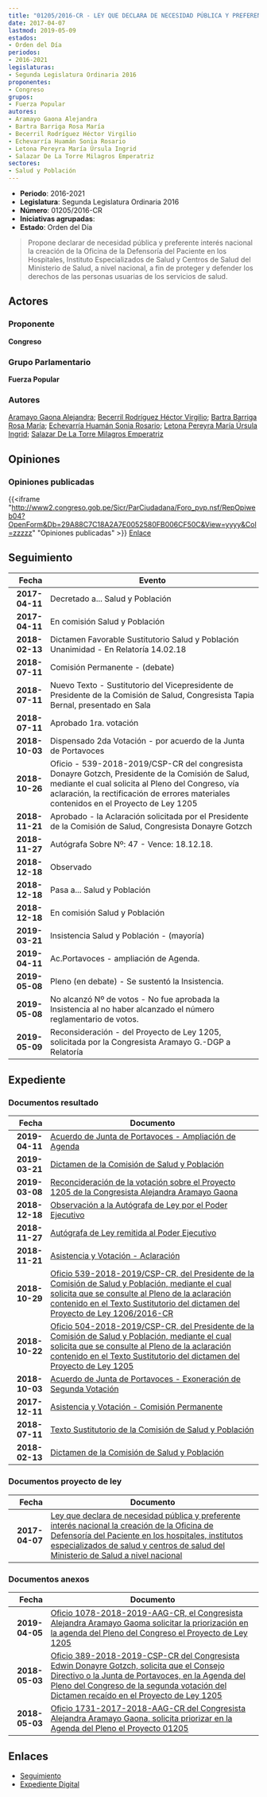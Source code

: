 ```yaml
---
title: "01205/2016-CR - LEY QUE DECLARA DE NECESIDAD PÚBLICA Y PREFERENTE INTERÉS NACIONAL LA CREACIÓN DE LA OFICINA DE DEFENSORÍA DEL PACIENTE EN LOS HOSPITALES, INSTITUTOS ESPECIALIZADOS DE SALUD Y CENTROS DE SALUD DEL MINISTERIO DE SALUD A NIVEL NACIONAL"
date: 2017-04-07
lastmod: 2019-05-09
estados:
- Orden del Día
periodos:
- 2016-2021
legislaturas:
- Segunda Legislatura Ordinaria 2016
proponentes:
- Congreso
grupos:
- Fuerza Popular
autores:
- Aramayo Gaona Alejandra
- Bartra Barriga Rosa María
- Becerril Rodríguez Héctor Virgilio
- Echevarría Huamán Sonia Rosario
- Letona Pereyra María Úrsula Ingrid
- Salazar De La Torre Milagros Emperatriz
sectores:
- Salud y Población
---
```

- **Periodo**: 2016-2021
- **Legislatura**: Segunda Legislatura Ordinaria 2016
- **Número**: 01205/2016-CR
- **Iniciativas agrupadas**: 
- **Estado**: Orden del Día

> Propone declarar de necesidad pública y preferente interés nacional la creación de la Oficina de la Defensoría del Paciente en los Hospitales, Instituto Especializados de Salud y Centros de Salud del Ministerio de Salud, a nivel nacional, a fin de proteger y defender los derechos de las personas usuarias de los servicios de salud.


## Actores

### Proponente

**Congreso**

### Grupo Parlamentario

**Fuerza Popular**

### Autores

[Aramayo Gaona Alejandra](mailto:mailto:maramayo@congreso.gob.pe); [Becerril Rodríguez Héctor Virgilio](mailto:mailto:hbecerril@congreso.gob.pe); [Bartra Barriga Rosa María](mailto:mailto:rbartra@congreso.gob.pe); [Echevarría Huamán Sonia Rosario](mailto:mailto:sechevarria@congreso.gob.pe); [Letona Pereyra María Úrsula Ingrid](mailto:mailto:mletona@congreso.gob.pe); [Salazar De La Torre Milagros Emperatriz](mailto:mailto:msalazard@congreso.gob.pe)

## Opiniones

### Opiniones publicadas

{{<iframe "http://www2.congreso.gob.pe/Sicr/ParCiudadana/Foro_pvp.nsf/RepOpiweb04?OpenForm&Db=29A88C7C18A2A7E0052580FB006CF50C&View=yyyy&Col=zzzzz" "Opiniones publicadas" >}}
[Enlace](http://www2.congreso.gob.pe/Sicr/ParCiudadana/Foro_pvp.nsf/RepOpiweb04?OpenForm&Db=29A88C7C18A2A7E0052580FB006CF50C&View=yyyy&Col=zzzzz)


## Seguimiento

| Fecha | Evento |
|------:|--------|
| **2017-04-11** | Decretado a... Salud y Población |
| **2017-04-11** | En comisión Salud y Población |
| **2018-02-13** | Dictamen Favorable Sustitutorio Salud y Población Unanimidad - En Relatoría 14.02.18 |
| **2018-07-11** | Comisión Permanente - (debate) |
| **2018-07-11** | Nuevo Texto - Sustitutorio del Vicepresidente de Presidente de la Comisión de Salud, Congresista Tapia Bernal, presentado en Sala |
| **2018-07-11** | Aprobado 1ra. votación |
| **2018-10-03** | Dispensado 2da Votación - por acuerdo de la Junta de Portavoces |
| **2018-10-26** | Oficio - 539-2018-2019/CSP-CR del congresista Donayre Gotzch, Presidente de la Comisión de Salud, mediante el cual solicita al Pleno del Congreso, vía aclaración, la rectificación de errores materiales contenidos en el Proyecto de Ley 1205 |
| **2018-11-21** | Aprobado - la Aclaración solicitada por el Presidente de la Comisión de Salud, Congresista Donayre Gotzch |
| **2018-11-27** | Autógrafa Sobre Nº: 47 - Vence: 18.12.18. |
| **2018-12-18** | Observado |
| **2018-12-18** | Pasa a... Salud y Población |
| **2018-12-18** | En comisión Salud y Población |
| **2019-03-21** | Insistencia Salud y Población - (mayoría) |
| **2019-04-11** | Ac.Portavoces - ampliación de Agenda. |
| **2019-05-08** | Pleno (en debate) - Se sustentó la Insistencia. |
| **2019-05-08** | No alcanzó Nº de votos - No fue aprobada la Insistencia al no haber alcanzado el número reglamentario de votos. |
| **2019-05-09** | Reconsideración - del Proyecto de Ley 1205, solicitada por la Congresista Aramayo G.-DGP a Relatoría |

## Expediente

### Documentos resultado

| Fecha | Documento |
|------:|-----------|
| **2019-04-11** | [Acuerdo de Junta de Portavoces - Ampliación de Agenda](http://www.leyes.congreso.gob.pe/Documentos/2016_2021/Acuerdos/Junta_Portavoces/AJP_PL01205_20190411.pdf) |
| **2019-03-21** | [Dictamen de la Comisión de Salud y Población](http://www.leyes.congreso.gob.pe/Documentos/2016_2021/Dictamenes/Proyectos_de_Ley/01205DC21MAY20190321.pdf) |
| **2019-03-08** | [Reconcideración de la votación sobre el Proyecto 1205 de la Congresista Alejandra Aramayo Gaona](http://www.leyes.congreso.gob.pe/Documentos/2016_2021/Asistencia_y_Votacion/Proyectos_de_Ley/Reconsideracion/OFICIO-SN-2019-03-08.pdf) |
| **2018-12-18** | [Observación a la Autógrafa de Ley por el Poder Ejecutivo](http://www.leyes.congreso.gob.pe/Documentos/2016_2021/Observacion_a_la_Autografa/OBAU0120520181218.pdf) |
| **2018-11-27** | [Autógrafa de Ley remitida al Poder Ejecutivo](http://www.leyes.congreso.gob.pe/Documentos/2016_2021/Autografas/Ley_y_de_Resolucion_Legislativa/AU0120520181127.pdf) |
| **2018-11-21** | [Asistencia y Votación - Aclaración](http://www.leyes.congreso.gob.pe/Documentos/2016_2021/Asistencia_y_Votacion/Proyectos_de_Ley/AVA0120520181121.pdf) |
| **2018-10-29** | [Oficio 539-2018-2019/CSP-CR, del Presidente de la Comisión de Salud y Población, mediante el cual solicita que se consulte al Pleno de la aclaración contenido en el Texto Sustitutorio del dictamen del Proyecto de Ley 1206/2016-CR](http://www.leyes.congreso.gob.pe/Documentos/2016_2021/Oficios/Comisiones_Ordinarias/OFICIO-539-2018-2019-CSP-CR.pdf) |
| **2018-10-22** | [Oficio 504-2018-2019/CSP-CR, del Presidente de la Comisión de Salud y Población, mediante el cual solicita que se consulte al Pleno de la aclaración contenido en el Texto Sustitutorio del dictamen del Proyecto de Ley 1205](http://www.leyes.congreso.gob.pe/Documentos/2016_2021/Oficios/Comisiones_Ordinarias/OFICIO-504-2018-2019-CSP-CR.pdf) |
| **2018-10-03** | [Acuerdo de Junta de Portavoces - Exoneración de Segunda Votación](http://www.leyes.congreso.gob.pe/Documentos/2016_2021/Acuerdos/Junta_Portavoces/AJPSV0120520180903.pdf) |
| **2017-12-11** | [Asistencia y Votación - Comisión Permanente](http://www.leyes.congreso.gob.pe/Documentos/2016_2021/Asistencia_y_Votacion/Proyectos_de_Ley/AVCP0120520180711.pdf) |
| **2018-07-11** | [Texto Sustitutorio de la Comisión de Salud y Población](http://www.leyes.congreso.gob.pe/Documentos/2016_2021/Texto_Sustitutorio/Proyectos_de_Ley/TS0120520180711.pdf) |
| **2018-02-13** | [Dictamen de la Comisión de Salud y Población](http://www.leyes.congreso.gob.pe/Documentos/2016_2021/Dictamenes/Proyectos_de_Ley/01205DC21MAY20180213.pdf) |

### Documentos proyecto de ley

| Fecha | Documento |
|------:|-----------|
| **2017-04-07** | [Ley que declara de necesidad pública y preferente interés nacional la creación de la Oficina de Defensoría del Paciente en los hospitales, institutos especializados de salud y centros de salud del Ministerio de Salud a nivel nacional](http://www.leyes.congreso.gob.pe/Documentos/2016_2021/Proyectos_de_Ley_y_de_Resoluciones_Legislativas/PL0120520170407.pdf) |

### Documentos anexos

| Fecha | Documento |
|------:|-----------|
| **2019-04-05** | [Oficio 1078-2018-2019-AAG-CR, el Congresista Alejandra Aramayo Gaoma solicitar la priorización en la agenda del Pleno del Congreso el Proyecto de Ley 1205](http://www.leyes.congreso.gob.pe/Documentos/2016_2021/Oficios/Congresistas/OFICIO-1078-2018-2019-AAG-CR.pdf) |
| **2018-05-03** | [Oficio 389-2018-2019-CSP-CR del Congresista Edwin Donayre Gotzch, solicita que el Consejo Directivo o la Junta de Portavoces, en la Agenda del Pleno del Congreso de la segunda votación del Dictamen recaído en el Proyecto de Ley 1205](http://www.leyes.congreso.gob.pe/Documentos/2016_2021/Oficios/Comisiones_Ordinarias/OFICIO-389-2018-2019-CSP-CR.PDF) |
| **2018-05-03** | [Oficio 1731-2017-2018-AAG-CR del Congresista Alejandra Aramayo Gaona, solicita priorizar en la Agenda del Pleno el Proyecto 01205](http://www.leyes.congreso.gob.pe/Documentos/2016_2021/Oficios/Congresistas/OFICIO-1731-2017-2018-AAG-CR.pdf) |

## Enlaces

- [Seguimiento](http://www2.congreso.gob.pe/Sicr/TraDocEstProc/CLProLey2016.nsf/f7fff46988ca05b1052578e100829cc7/19b0cfa0b4a3c643052580fb0069b485?OpenDocument)
- [Expediente Digital](http://www2.congreso.gob.pe/Sicr/TraDocEstProc/Expvirt_2011.nsf/visbusqptramdoc1621/01205?opendocument)

